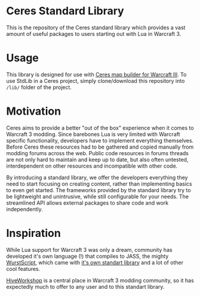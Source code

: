# Ceres Standard Library

This is the repository of the Ceres standard library which provides a vast amount of useful packages to users starting out with Lua in Warcraft 3.

# Usage

This library is designed for use with [Ceres map builder for Warcraft III](https://github.com/ElusiveMori/ceres-wc3).
To use StdLib in a Ceres project, simply clone/download this repository into `/lib/` folder of the project.

# Motivation

Ceres aims to provide a better "out of the box" experience when it comes to Warcraft 3 modding. Since barebones Lua is very limited with Warcraft specific functionality, developers have to implement everything themselves. Before Ceres these resources had to be gathered and copied manually from modding forums across the web. Public code resources in forums threads are not only hard to maintain and keep up to date, but also often untested, interdependent on other resources and incompatible with other code.

By introducing a standard library, we offer the developers everything they need to start focusing on creating content, rather than implementing basics to even get started. The frameworks provided by the standard library try to be lightweight and unintrusive, while still configurable for your needs. The streamlined API allows external packages to share code and work independently.

# Inspiration

While Lua support for Warcraft 3 was only a dream, community has developed it's own language (!) that compiles to JASS, the mighty [WurstScript](https://github.com/wurstscript), which came with [it's own standart library](https://github.com/wurstscript/WurstStdlib2) and a lot of other cool features.

[HiveWorkshop](https://www.hiveworkshop.com/) is a central place in Warcraft 3 modding community, so it has expectedly much to offer to any user and to this standart library.